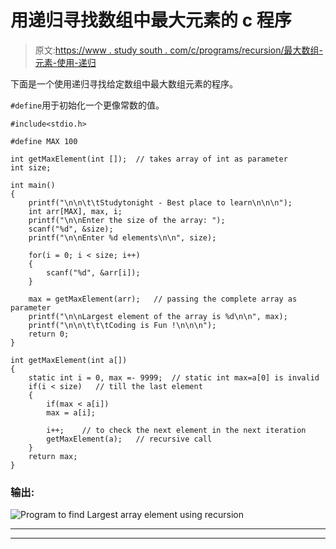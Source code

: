 # 用递归寻找数组中最大元素的 c 程序

> 原文:[https://www . study south . com/c/programs/recursion/最大数组-元素-使用-递归](https://www.studytonight.com/c/programs/recursion/largest-array-element-using-recursion)

下面是一个使用递归寻找给定数组中最大数组元素的程序。

`#define`用于初始化一个更像常数的值。

```
#include<stdio.h>

#define MAX 100

int getMaxElement(int []);  // takes array of int as parameter
int size;

int main()
{
    printf("\n\n\t\tStudytonight - Best place to learn\n\n\n");
    int arr[MAX], max, i;
    printf("\n\nEnter the size of the array: ");
    scanf("%d", &size);
    printf("\n\nEnter %d elements\n\n", size);

    for(i = 0; i < size; i++)
    {
        scanf("%d", &arr[i]);
    }

    max = getMaxElement(arr);   // passing the complete array as parameter
    printf("\n\nLargest element of the array is %d\n\n", max);
    printf("\n\n\t\t\tCoding is Fun !\n\n\n");
    return 0;
}

int getMaxElement(int a[])
{
    static int i = 0, max =- 9999;  // static int max=a[0] is invalid
    if(i < size)   // till the last element
    {
        if(max < a[i])
        max = a[i];

        i++;    // to check the next element in the next iteration
        getMaxElement(a);   // recursive call
    }
    return max;
}
```

### 输出:

![Program to find Largest array element using recursion](../Images/e2dd9ba2a306b1613bd79dc5013d9214.png)

* * *

* * *